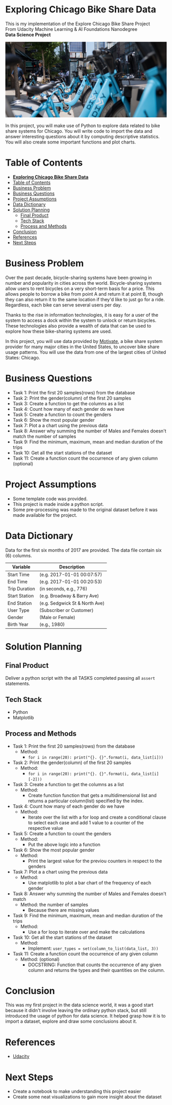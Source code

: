# **Exploring Chicago Bike Share Data**
This is my implementation of the Explore Chicago Bike Share Project<br/>
From Udacity Machine Learning & AI Foundations Nanodegree<br/>
**Data Science Project**

![jpg](imgs/img1.jpg)

In this project, you will make use of Python to explore data related to bike share systems for Chicago. You will write code to import the data and answer interesting questions about it by computing descriptive statistics. You will also create some important functions and plot charts.

# Table of Contents
- [**Exploring Chicago Bike Share Data**](#exploring-chicago-bike-share-data)
- [Table of Contents](#table-of-contents)
- [Business Problem](#business-problem)
- [Business Questions](#business-questions)
- [Project Assumptions](#project-assumptions)
- [Data Dictionary](#data-dictionary)
- [Solution Planning](#solution-planning)
  - [Final Product](#final-product)
  - [Tech Stack](#tech-stack)
  - [Process and Methods](#process-and-methods)
- [Conclusion](#conclusion)
- [References](#references)
- [Next Steps](#next-steps)

# Business Problem
Over the past decade, bicycle-sharing systems have been growing in number and popularity in cities across the world. Bicycle-sharing systems allow users to rent bicycles on a very short-term basis for a price. This allows people to borrow a bike from point A and return it at point B, though they can also return it to the same location if they'd like to just go for a ride. Regardless, each bike can serve several users per day.

Thanks to the rise in information technologies, it is easy for a user of the system to access a dock within the system to unlock or return bicycles. These technologies also provide a wealth of data that can be used to explore how these bike-sharing systems are used.

In this project, you will use data provided by [Motivate](https://www.motivateco.com/), a bike share system provider for many major cities in the United States, to uncover bike share usage patterns. You will use the data from one of the largest cities of United States: Chicago.

# Business Questions
* Task 1: Print the first 20 samples(rows) from the database
* Task 2: Print the gender(column) of the first 20 samples
* Task 3: Create a function to get the columns as a list
* Task 4: Count how many of each gender do we have
* Task 5: Create a function to count the genders
* Task 6: Show the most popular gender
* Task 7: Plot a a chart using the previous data
* Task 8: Answer why summing the number of Males and Females doesn't match the number of samples
* Task 9: Find the minimum, maximum, mean and median duration of the trips
* Task 10: Get all the start stations of the dataset
* Task 11: Create a function count the occurrence of any given column (optional)

# Project Assumptions
* Some template code was provided.
* This project is made inside a python script.
* Some pre-processing was made to the original dataset before it was made available for the project.

# Data Dictionary
Data for the first six months of 2017 are provided. The data file contain six (6) columns.

Variable | Description
--- | ---
Start Time |  (e.g. 2017-01-01 00:07:57)
End Time |  (e.g. 2017-01-01 00:20:53)
Trip Duration |  (in seconds, e.g., 776)
Start Station |  (e.g. Broadway & Barry Ave)
End Station |  (e.g. Sedgwick St & North Ave)
User Type |  (Subscriber or Customer)
Gender | (Male or Female)
Birth Year |  (e.g., 1980)

# Solution Planning
## Final Product
Deliver a python script with the all TASKS completed passing all `assert` statements.

## Tech Stack
* Python
* Matplotlib

## Process and Methods
* Task 1: Print the first 20 samples(rows) from the database
    * Method: 
        - `for i in range(20): print("{}. {}".format(i, data_list[i]))`
* Task 2: Print the gender(column) of the first 20 samples
    * Method: 
        - `for i in range(20): print("{}. {}".format(i, data_list[i][-2]))`
* Task 3: Create a function to get the columns as a list
    * Method: 
        - Create function function that gets a multidimensional list and returns a particular column(list) specified by the index.
* Task 4: Count how many of each gender do we have
    * Method: 
        - Iterate over the list with a for loop and create a conditional clause to select each case and add 1 value to a counter of the respective value
* Task 5: Create a function to count the genders
    * Method: 
        - Put the above logic into a function
* Task 6: Show the most popular gender
    * Method: 
        - Print the largest value for the previou counters in respect to the genders
* Task 7: Plot a a chart using the previous data
    * Method: 
        - Use matplotlib to plot a bar chart of the frequency of each gender
* Task 8: Answer why summing the number of Males and Females doesn't match 
    * Method: the number of samples
        - Because there are missing values
* Task 9: Find the minimum, maximum, mean and median duration of the trips
    * Method: 
        - Use a for loop to iterate over and make the calculations
* Task 10: Get all the start stations of the dataset
    * Method: 
        - Implement: `user_types = set(column_to_list(data_list, 3))`
* Task 11: Create a function count the occurrence of any given column 
    * Method: (optional)
        - DOCSTRING: Function that counts the occurrence of any given column and returns the types and their quantities on the column.

# Conclusion
This was my first project in the data science world, it was a good start because it didn't involve leaving the ordinary python stack, but still introduced the usage of python for data science. It helped grasp how it is to import a dataset, explore and draw some conclusions about it.

# References
- [Udacity](https://www.udacity.com)

# Next Steps
- Create a notebook to make understanding this project easier
- Create some neat visualizations to gain more insight about the dataset
